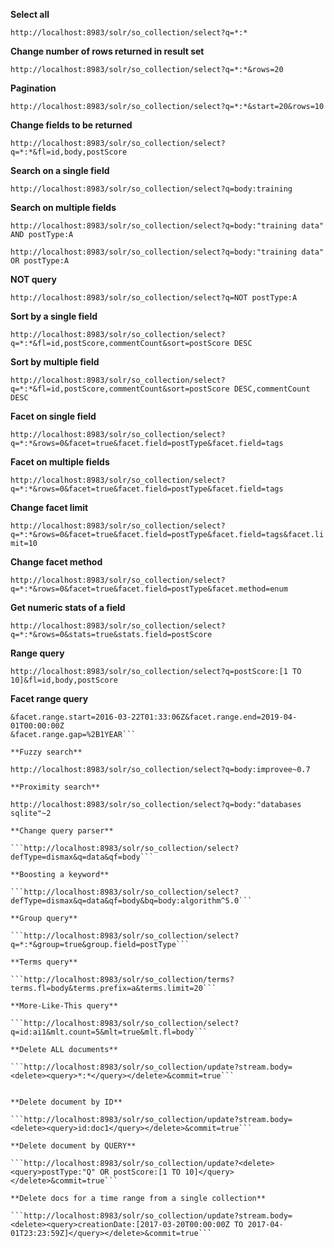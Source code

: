 **Select all**

```http://localhost:8983/solr/so_collection/select?q=*:*```

**Change number of rows returned in result set**

```http://localhost:8983/solr/so_collection/select?q=*:*&rows=20```

**Pagination**

```http://localhost:8983/solr/so_collection/select?q=*:*&start=20&rows=10```

**Change fields to be returned**

```http://localhost:8983/solr/so_collection/select?q=*:*&fl=id,body,postScore```

**Search on a single field**

```http://localhost:8983/solr/so_collection/select?q=body:training```

**Search on multiple fields**

```http://localhost:8983/solr/so_collection/select?q=body:"training data" AND postType:A```

```http://localhost:8983/solr/so_collection/select?q=body:"training data" OR postType:A```

**NOT query**

```http://localhost:8983/solr/so_collection/select?q=NOT postType:A```

**Sort by a single field**

```http://localhost:8983/solr/so_collection/select?q=*:*&fl=id,postScore,commentCount&sort=postScore DESC```

**Sort by multiple field**

```http://localhost:8983/solr/so_collection/select?q=*:*&fl=id,postScore,commentCount&sort=postScore DESC,commentCount DESC```


**Facet on single field**

```http://localhost:8983/solr/so_collection/select?q=*:*&rows=0&facet=true&facet.field=postType&facet.field=tags```

**Facet on multiple fields**

```http://localhost:8983/solr/so_collection/select?q=*:*&rows=0&facet=true&facet.field=postType&facet.field=tags```

**Change facet limit**

```http://localhost:8983/solr/so_collection/select?q=*:*&rows=0&facet=true&facet.field=postType&facet.field=tags&facet.limit=10```

**Change facet method**

```http://localhost:8983/solr/so_collection/select?q=*:*&rows=0&facet=true&facet.field=postType&facet.method=enum```

**Get numeric stats of a field**

```http://localhost:8983/solr/so_collection/select?q=*:*&rows=0&stats=true&stats.field=postScore```

**Range query**

```http://localhost:8983/solr/so_collection/select?q=postScore:[1 TO 10]&fl=id,body,postScore```


**Facet range query**

```http://localhost:8983/solr/so_collection/select?q=*:*&rows=0&facet=true&facet.range=creationDate
&facet.range.start=2016-03-22T01:33:06Z&facet.range.end=2019-04-01T00:00:00Z
&facet.range.gap=%2B1YEAR```

**Fuzzy search**

http://localhost:8983/solr/so_collection/select?q=body:improvee~0.7

**Proximity search**

http://localhost:8983/solr/so_collection/select?q=body:"databases sqlite"~2

**Change query parser**

```http://localhost:8983/solr/so_collection/select?defType=dismax&q=data&qf=body```

**Boosting a keyword**

```http://localhost:8983/solr/so_collection/select?defType=dismax&q=data&qf=body&bq=body:algorithm^5.0```

**Group query**

```http://localhost:8983/solr/so_collection/select?q=*:*&group=true&group.field=postType```

**Terms query**

```http://localhost:8983/solr/so_collection/terms?terms.fl=body&terms.prefix=a&terms.limit=20```

**More-Like-This query**

```http://localhost:8983/solr/so_collection/select?q=id:ai1&mlt.count=5&mlt=true&mlt.fl=body```

**Delete ALL documents**

```http://localhost:8983/solr/so_collection/update?stream.body=<delete><query>*:*</query></delete>&commit=true```


**Delete document by ID**

```http://localhost:8983/solr/so_collection/update?stream.body=<delete><query>id:doc1</query></delete>&commit=true```

**Delete document by QUERY**

```http://localhost:8983/solr/so_collection/update?<delete><query>postType:"Q" OR postScore:[1 TO 10]</query></delete>&commit=true```

**Delete docs for a time range from a single collection**

```http://localhost:8983/solr/so_collection/update?stream.body=<delete><query>creationDate:[2017-03-20T00:00:00Z TO 2017-04-01T23:23:59Z]</query></delete>&commit=true```

